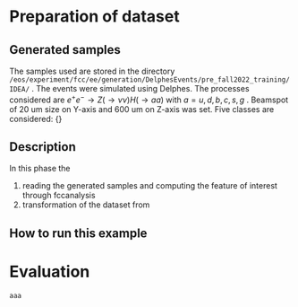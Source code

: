 # Preparation of dataset
## Generated samples
The samples used are stored in the directory `/eos/experiment/fcc/ee/generation/DelphesEvents/pre_fall2022_training/IDEA/` .
The events were simulated using Delphes. 
The processes considered are $e^+ e^- \to Z(\to \nu \nu) H(\to aa)$ with $a = u,d,b,c,s,g$ .
Beamspot of 20 um size on Y-axis and 600 um on Z-axis was set.
Five classes are considered: $\{\}$

## Description
In this phase the
1. reading the generated samples and computing the feature of interest through fccanalysis
2. transformation of the dataset from

## How to run this example

# Evaluation

``` aaa ``` 

